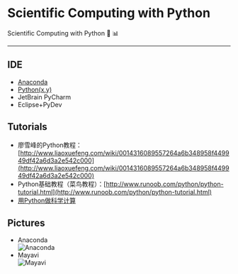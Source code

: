 # Scientific Computing with Python
Scientific Computing with Python :snake: :bar_chart:  

------

## IDE
  - [Anaconda](https://www.continuum.io/)
  - [Python(x,y)](http://python-xy.github.io/)
  - JetBrain PyCharm
  - Eclipse+PyDev   

## Tutorials
* 廖雪峰的Python教程：[http://www.liaoxuefeng.com/wiki/0014316089557264a6b348958f449949df42a6d3a2e542c000](http://www.liaoxuefeng.com/wiki/0014316089557264a6b348958f449949df42a6d3a2e542c000)
* Python基础教程（菜鸟教程）：[http://www.runoob.com/python/python-tutorial.html](http://www.runoob.com/python/python-tutorial.html)
* [用Python做科学计算](http://old.sebug.net/paper/books/scipydoc/index.html)

## Pictures
* Anaconda   
![Anaconda](http://ofr08plvj.bkt.clouddn.com/anaconda.PNG)  
* Mayavi  
![Mayavi](http://ofr08plvj.bkt.clouddn.com/MayaviImg.png)
